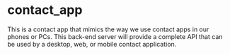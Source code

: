 # contact_app
This is a contact app that mimics the way we use contact apps in our phones or PCs. This back-end server will provide a complete API that can be used by a desktop, web, or mobile contact application.
